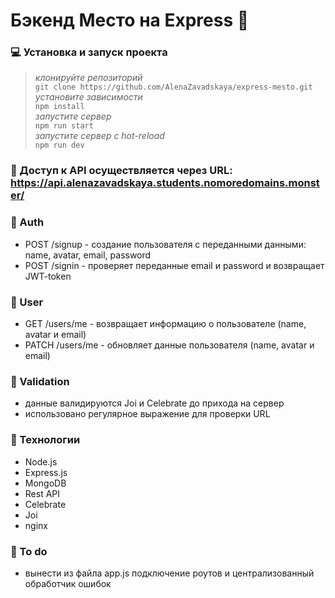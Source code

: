 # Бэкенд Место на Express :small_blue_diamond:

### :computer: Установка и запуск проекта
>*клонируйте репозиторий*<br/>
> `git clone https://github.com/AlenaZavadskaya/express-mesto.git`<br/>
>*установите зависимости*<br/>
> `npm install`<br/>
>*запустите сервер*<br/>
> `npm run start`<br/>
>*запустите сервер с hot-reload*<br/>
> `npm run dev`

### :link: Доступ к API осуществляется через URL: https://api.alenazavadskaya.students.nomoredomains.monster/

### :key: Auth
- POST /signup - создание пользователя с переданными данными: name, avatar, email, password
- POST /signin - проверяет переданные email и password и возвращает JWT-token

### :man: User
- GET /users/me - возвращает информацию о пользователе (name, avatar и email)
- PATCH /users/me - обновляет данные пользователя (name, avatar и email)

### :closed_lock_with_key: Validation
- данные валидируются Joi и Celebrate до прихода на сервер
- использовано регулярное выражение для проверки URL

### :rocket: Технологии
- Node.js 
- Express.js 
- MongoDB 
- Rest API
- Celebrate
- Joi
- nginx 

### :wrench: To do
- вынести из файла app.js подключение роутов и централизованный обработчик ошибок
